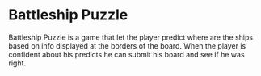 # Battleship Puzzle

Battleship Puzzle is a game that let the player predict where are the ships based on info displayed at the borders of the board.
When the player is confident about his predicts he can submit his board and see if he was right.

